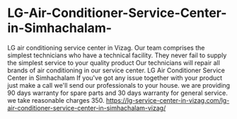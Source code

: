 # LG-Air-Conditioner-Service-Center-in-Simhachalam-
LG air conditioning service center in Vizag. Our team comprises the simplest technicians who have a technical facility. They never fail to supply the simplest service to your quality product Our technicians will repair all brands of air conditioning in our service center. LG Air Conditioner Service Center in Simhachalam   If you've got any issue together with your product just make a call we'll send our professionals to your house. we are providing 90 days warranty for spare parts and 30 days warranty for general service. we take reasonable charges 350. https://lg-service-center-in-vizag.com/lg-air-conditioner-service-center-in-simhachalam-vizag/
